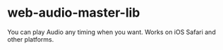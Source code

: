 # web-audio-master-lib
You can play Audio any timing when you want. Works on iOS Safari and other platforms.
